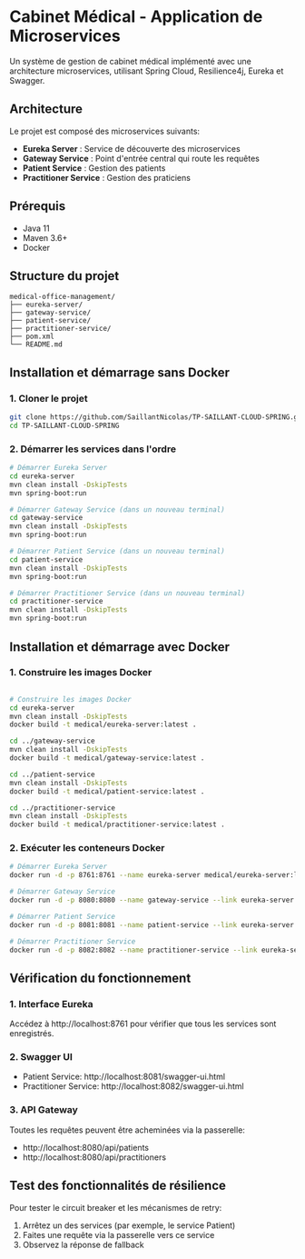 # Cabinet Médical - Application de Microservices

Un système de gestion de cabinet médical implémenté avec une architecture microservices, utilisant Spring Cloud, Resilience4j, Eureka et Swagger.

## Architecture

Le projet est composé des microservices suivants:
- **Eureka Server** : Service de découverte des microservices
- **Gateway Service** : Point d'entrée central qui route les requêtes
- **Patient Service** : Gestion des patients
- **Practitioner Service** : Gestion des praticiens

## Prérequis

- Java 11
- Maven 3.6+
- Docker

## Structure du projet

```
medical-office-management/
├── eureka-server/
├── gateway-service/
├── patient-service/
├── practitioner-service/
├── pom.xml
└── README.md
```

## Installation et démarrage sans Docker

### 1. Cloner le projet

```bash
git clone https://github.com/SaillantNicolas/TP-SAILLANT-CLOUD-SPRING.git
cd TP-SAILLANT-CLOUD-SPRING
```

### 2. Démarrer les services dans l'ordre

```bash
# Démarrer Eureka Server
cd eureka-server
mvn clean install -DskipTests
mvn spring-boot:run

# Démarrer Gateway Service (dans un nouveau terminal)
cd gateway-service
mvn clean install -DskipTests
mvn spring-boot:run

# Démarrer Patient Service (dans un nouveau terminal)
cd patient-service
mvn clean install -DskipTests
mvn spring-boot:run

# Démarrer Practitioner Service (dans un nouveau terminal)
cd practitioner-service
mvn clean install -DskipTests
mvn spring-boot:run
```

## Installation et démarrage avec Docker

### 1. Construire les images Docker

```bash

# Construire les images Docker
cd eureka-server
mvn clean install -DskipTests
docker build -t medical/eureka-server:latest .

cd ../gateway-service
mvn clean install -DskipTests
docker build -t medical/gateway-service:latest .

cd ../patient-service
mvn clean install -DskipTests
docker build -t medical/patient-service:latest .

cd ../practitioner-service
mvn clean install -DskipTests
docker build -t medical/practitioner-service:latest .
```

### 2. Exécuter les conteneurs Docker

```bash
# Démarrer Eureka Server
docker run -d -p 8761:8761 --name eureka-server medical/eureka-server:latest

# Démarrer Gateway Service
docker run -d -p 8080:8080 --name gateway-service --link eureka-server:eureka-server -e "EUREKA_CLIENT_SERVICEURL_DEFAULTZONE=http://eureka-server:8761/eureka/" medical/gateway-service:latest

# Démarrer Patient Service
docker run -d -p 8081:8081 --name patient-service --link eureka-server:eureka-server -e "EUREKA_CLIENT_SERVICEURL_DEFAULTZONE=http://eureka-server:8761/eureka/" medical/patient-service:latest

# Démarrer Practitioner Service
docker run -d -p 8082:8082 --name practitioner-service --link eureka-server:eureka-server -e "EUREKA_CLIENT_SERVICEURL_DEFAULTZONE=http://eureka-server:8761/eureka/" medical/practitioner-service:latest
```

## Vérification du fonctionnement

### 1. Interface Eureka
Accédez à http://localhost:8761 pour vérifier que tous les services sont enregistrés.

### 2. Swagger UI
- Patient Service: http://localhost:8081/swagger-ui.html
- Practitioner Service: http://localhost:8082/swagger-ui.html

### 3. API Gateway
Toutes les requêtes peuvent être acheminées via la passerelle:
- http://localhost:8080/api/patients
- http://localhost:8080/api/practitioners

## Test des fonctionnalités de résilience

Pour tester le circuit breaker et les mécanismes de retry:
1. Arrêtez un des services (par exemple, le service Patient)
2. Faites une requête via la passerelle vers ce service
3. Observez la réponse de fallback
